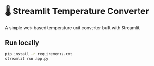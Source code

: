 # 🌡️ Streamlit Temperature Converter

A simple web-based temperature unit converter built with Streamlit.

## Run locally

```bash
pip install -r requirements.txt
streamlit run app.py
